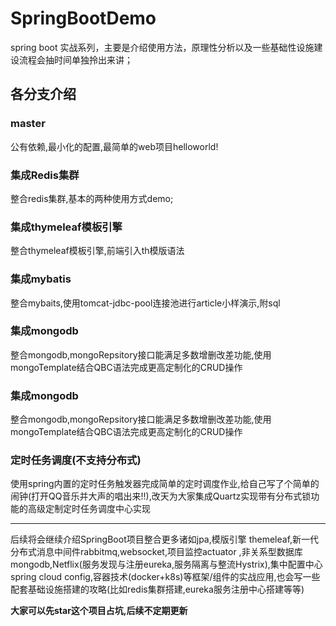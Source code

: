 # SpringBootDemo
spring boot 实战系列，主要是介绍使用方法，原理性分析以及一些基础性设施建设流程会抽时间单独拎出来讲；

## 各分支介绍

### master
公有依赖,最小化的配置,最简单的web项目helloworld!

### 集成Redis集群
整合redis集群,基本的两种使用方式demo;

### 集成thymeleaf模板引擎
整合thymeleaf模板引擎,前端引入th模版语法

### 集成mybatis
整合mybaits,使用tomcat-jdbc-pool连接池进行article小样演示,附sql

### 集成mongodb
整合mongodb,mongoRepsitory接口能满足多数增删改差功能,使用mongoTemplate结合QBC语法完成更高定制化的CRUD操作

### 集成mongodb
整合mongodb,mongoRepsitory接口能满足多数增删改差功能,使用mongoTemplate结合QBC语法完成更高定制化的CRUD操作

### 定时任务调度(不支持分布式)
使用spring内置的定时任务触发器完成简单的定时调度作业,给自己写了个简单的闹钟(打开QQ音乐并大声的唱出来!!),改天为大家集成Quartz实现带有分布式锁功能的高级定制定时任务调度中心实现

---

后续将会继续介绍SpringBoot项目整合更多诸如jpa,模版引擎 themeleaf,新一代分布式消息中间件rabbitmq,websocket,项目监控actuator ,非关系型数据库mongodb,Netflix(服务发现与注册eureka,服务隔离与整流Hystrix),集中配置中心spring cloud config,容器技术(docker+k8s)等框架/组件的实战应用,也会写一些配套基础设施搭建的攻略(比如redis集群搭建,eureka服务注册中心搭建等等)  

**大家可以先star这个项目占坑,后续不定期更新**
